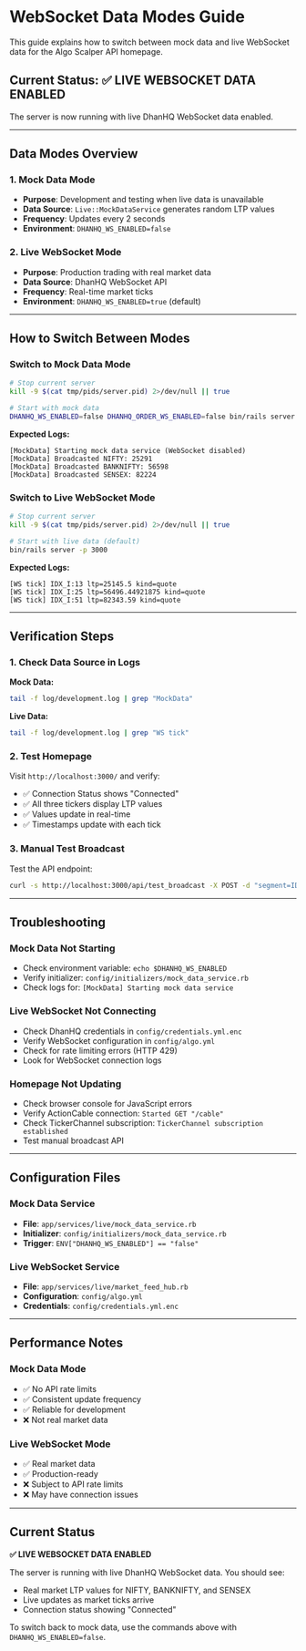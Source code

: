 # WebSocket Data Modes Guide

This guide explains how to switch between mock data and live WebSocket data for the Algo Scalper API homepage.

## **Current Status: ✅ LIVE WEBSOCKET DATA ENABLED**

The server is now running with live DhanHQ WebSocket data enabled.

---

## **Data Modes Overview**

### **1. Mock Data Mode**
- **Purpose**: Development and testing when live data is unavailable
- **Data Source**: `Live::MockDataService` generates random LTP values
- **Frequency**: Updates every 2 seconds
- **Environment**: `DHANHQ_WS_ENABLED=false`

### **2. Live WebSocket Mode**
- **Purpose**: Production trading with real market data
- **Data Source**: DhanHQ WebSocket API
- **Frequency**: Real-time market ticks
- **Environment**: `DHANHQ_WS_ENABLED=true` (default)

---

## **How to Switch Between Modes**

### **Switch to Mock Data Mode**

```bash
# Stop current server
kill -9 $(cat tmp/pids/server.pid) 2>/dev/null || true

# Start with mock data
DHANHQ_WS_ENABLED=false DHANHQ_ORDER_WS_ENABLED=false bin/rails server -p 3000
```

**Expected Logs:**
```
[MockData] Starting mock data service (WebSocket disabled)
[MockData] Broadcasted NIFTY: 25291
[MockData] Broadcasted BANKNIFTY: 56598
[MockData] Broadcasted SENSEX: 82224
```

### **Switch to Live WebSocket Mode**

```bash
# Stop current server
kill -9 $(cat tmp/pids/server.pid) 2>/dev/null || true

# Start with live data (default)
bin/rails server -p 3000
```

**Expected Logs:**
```
[WS tick] IDX_I:13 ltp=25145.5 kind=quote
[WS tick] IDX_I:25 ltp=56496.44921875 kind=quote
[WS tick] IDX_I:51 ltp=82343.59 kind=quote
```

---

## **Verification Steps**

### **1. Check Data Source in Logs**

**Mock Data:**
```bash
tail -f log/development.log | grep "MockData"
```

**Live Data:**
```bash
tail -f log/development.log | grep "WS tick"
```

### **2. Test Homepage**

Visit `http://localhost:3000/` and verify:
- ✅ Connection Status shows "Connected"
- ✅ All three tickers display LTP values
- ✅ Values update in real-time
- ✅ Timestamps update with each tick

### **3. Manual Test Broadcast**

Test the API endpoint:
```bash
curl -s http://localhost:3000/api/test_broadcast -X POST -d "segment=IDX_I&security_id=13&ltp=25250.50"
```

---

## **Troubleshooting**

### **Mock Data Not Starting**
- Check environment variable: `echo $DHANHQ_WS_ENABLED`
- Verify initializer: `config/initializers/mock_data_service.rb`
- Check logs for: `[MockData] Starting mock data service`

### **Live WebSocket Not Connecting**
- Check DhanHQ credentials in `config/credentials.yml.enc`
- Verify WebSocket configuration in `config/algo.yml`
- Check for rate limiting errors (HTTP 429)
- Look for WebSocket connection logs

### **Homepage Not Updating**
- Check browser console for JavaScript errors
- Verify ActionCable connection: `Started GET "/cable"`
- Check TickerChannel subscription: `TickerChannel subscription established`
- Test manual broadcast API

---

## **Configuration Files**

### **Mock Data Service**
- **File**: `app/services/live/mock_data_service.rb`
- **Initializer**: `config/initializers/mock_data_service.rb`
- **Trigger**: `ENV["DHANHQ_WS_ENABLED"] == "false"`

### **Live WebSocket Service**
- **File**: `app/services/live/market_feed_hub.rb`
- **Configuration**: `config/algo.yml`
- **Credentials**: `config/credentials.yml.enc`

---

## **Performance Notes**

### **Mock Data Mode**
- ✅ No API rate limits
- ✅ Consistent update frequency
- ✅ Reliable for development
- ❌ Not real market data

### **Live WebSocket Mode**
- ✅ Real market data
- ✅ Production-ready
- ❌ Subject to API rate limits
- ❌ May have connection issues

---

## **Current Status**

**✅ LIVE WEBSOCKET DATA ENABLED**

The server is running with live DhanHQ WebSocket data. You should see:
- Real market LTP values for NIFTY, BANKNIFTY, and SENSEX
- Live updates as market ticks arrive
- Connection status showing "Connected"

To switch back to mock data, use the commands above with `DHANHQ_WS_ENABLED=false`.
